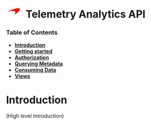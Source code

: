 # ![logo](/docs/branding.bmp) Telemetry Analytics API

### Table of Contents
- [**Introduction**](/README.md)<br>
- [**Getting started**](/docs/GettingStarted.md)<br>
- [**Authorization**](/docs/Authorization.md)<br>
- [**Querying Metadata**](/docs/Metadata.md)<br>
- [**Consuming Data**](/docs/ConsumingData.md)<br>
- [**Views**](/docs/Views.md)<br>


# Introduction

(High level Introduction)


